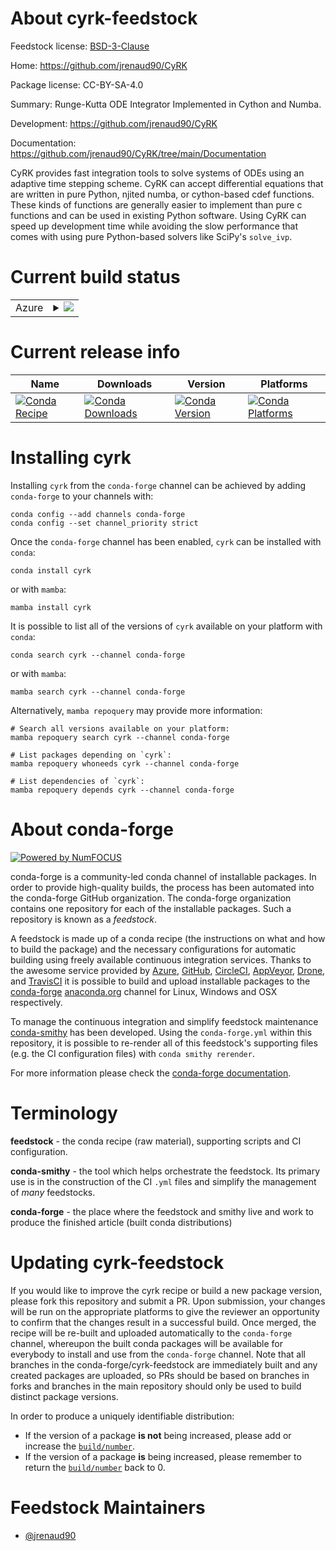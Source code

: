 About cyrk-feedstock
====================

Feedstock license: [BSD-3-Clause](https://github.com/conda-forge/cyrk-feedstock/blob/main/LICENSE.txt)

Home: https://github.com/jrenaud90/CyRK

Package license: CC-BY-SA-4.0

Summary: Runge-Kutta ODE Integrator Implemented in Cython and Numba.

Development: https://github.com/jrenaud90/CyRK

Documentation: https://github.com/jrenaud90/CyRK/tree/main/Documentation

CyRK provides fast integration tools to solve systems of ODEs using an adaptive time stepping scheme.
CyRK can accept differential equations that are written in pure Python, njited numba, or cython-based cdef
functions. These kinds of functions are generally easier to implement than pure c functions and can be used in
existing Python software. Using CyRK can speed up development time while avoiding the slow performance that comes
with using pure Python-based solvers like SciPy's `solve_ivp`.


Current build status
====================


<table>
    
  <tr>
    <td>Azure</td>
    <td>
      <details>
        <summary>
          <a href="https://dev.azure.com/conda-forge/feedstock-builds/_build/latest?definitionId=23957&branchName=main">
            <img src="https://dev.azure.com/conda-forge/feedstock-builds/_apis/build/status/cyrk-feedstock?branchName=main">
          </a>
        </summary>
        <table>
          <thead><tr><th>Variant</th><th>Status</th></tr></thead>
          <tbody><tr>
              <td>linux_64_python3.10.____cpython</td>
              <td>
                <a href="https://dev.azure.com/conda-forge/feedstock-builds/_build/latest?definitionId=23957&branchName=main">
                  <img src="https://dev.azure.com/conda-forge/feedstock-builds/_apis/build/status/cyrk-feedstock?branchName=main&jobName=linux&configuration=linux%20linux_64_python3.10.____cpython" alt="variant">
                </a>
              </td>
            </tr><tr>
              <td>linux_64_python3.11.____cpython</td>
              <td>
                <a href="https://dev.azure.com/conda-forge/feedstock-builds/_build/latest?definitionId=23957&branchName=main">
                  <img src="https://dev.azure.com/conda-forge/feedstock-builds/_apis/build/status/cyrk-feedstock?branchName=main&jobName=linux&configuration=linux%20linux_64_python3.11.____cpython" alt="variant">
                </a>
              </td>
            </tr><tr>
              <td>linux_64_python3.12.____cpython</td>
              <td>
                <a href="https://dev.azure.com/conda-forge/feedstock-builds/_build/latest?definitionId=23957&branchName=main">
                  <img src="https://dev.azure.com/conda-forge/feedstock-builds/_apis/build/status/cyrk-feedstock?branchName=main&jobName=linux&configuration=linux%20linux_64_python3.12.____cpython" alt="variant">
                </a>
              </td>
            </tr><tr>
              <td>linux_64_python3.13.____cp313</td>
              <td>
                <a href="https://dev.azure.com/conda-forge/feedstock-builds/_build/latest?definitionId=23957&branchName=main">
                  <img src="https://dev.azure.com/conda-forge/feedstock-builds/_apis/build/status/cyrk-feedstock?branchName=main&jobName=linux&configuration=linux%20linux_64_python3.13.____cp313" alt="variant">
                </a>
              </td>
            </tr><tr>
              <td>linux_64_python3.9.____cpython</td>
              <td>
                <a href="https://dev.azure.com/conda-forge/feedstock-builds/_build/latest?definitionId=23957&branchName=main">
                  <img src="https://dev.azure.com/conda-forge/feedstock-builds/_apis/build/status/cyrk-feedstock?branchName=main&jobName=linux&configuration=linux%20linux_64_python3.9.____cpython" alt="variant">
                </a>
              </td>
            </tr><tr>
              <td>osx_64_python3.10.____cpython</td>
              <td>
                <a href="https://dev.azure.com/conda-forge/feedstock-builds/_build/latest?definitionId=23957&branchName=main">
                  <img src="https://dev.azure.com/conda-forge/feedstock-builds/_apis/build/status/cyrk-feedstock?branchName=main&jobName=osx&configuration=osx%20osx_64_python3.10.____cpython" alt="variant">
                </a>
              </td>
            </tr><tr>
              <td>osx_64_python3.11.____cpython</td>
              <td>
                <a href="https://dev.azure.com/conda-forge/feedstock-builds/_build/latest?definitionId=23957&branchName=main">
                  <img src="https://dev.azure.com/conda-forge/feedstock-builds/_apis/build/status/cyrk-feedstock?branchName=main&jobName=osx&configuration=osx%20osx_64_python3.11.____cpython" alt="variant">
                </a>
              </td>
            </tr><tr>
              <td>osx_64_python3.12.____cpython</td>
              <td>
                <a href="https://dev.azure.com/conda-forge/feedstock-builds/_build/latest?definitionId=23957&branchName=main">
                  <img src="https://dev.azure.com/conda-forge/feedstock-builds/_apis/build/status/cyrk-feedstock?branchName=main&jobName=osx&configuration=osx%20osx_64_python3.12.____cpython" alt="variant">
                </a>
              </td>
            </tr><tr>
              <td>osx_64_python3.13.____cp313</td>
              <td>
                <a href="https://dev.azure.com/conda-forge/feedstock-builds/_build/latest?definitionId=23957&branchName=main">
                  <img src="https://dev.azure.com/conda-forge/feedstock-builds/_apis/build/status/cyrk-feedstock?branchName=main&jobName=osx&configuration=osx%20osx_64_python3.13.____cp313" alt="variant">
                </a>
              </td>
            </tr><tr>
              <td>osx_64_python3.9.____cpython</td>
              <td>
                <a href="https://dev.azure.com/conda-forge/feedstock-builds/_build/latest?definitionId=23957&branchName=main">
                  <img src="https://dev.azure.com/conda-forge/feedstock-builds/_apis/build/status/cyrk-feedstock?branchName=main&jobName=osx&configuration=osx%20osx_64_python3.9.____cpython" alt="variant">
                </a>
              </td>
            </tr><tr>
              <td>win_64_python3.10.____cpython</td>
              <td>
                <a href="https://dev.azure.com/conda-forge/feedstock-builds/_build/latest?definitionId=23957&branchName=main">
                  <img src="https://dev.azure.com/conda-forge/feedstock-builds/_apis/build/status/cyrk-feedstock?branchName=main&jobName=win&configuration=win%20win_64_python3.10.____cpython" alt="variant">
                </a>
              </td>
            </tr><tr>
              <td>win_64_python3.11.____cpython</td>
              <td>
                <a href="https://dev.azure.com/conda-forge/feedstock-builds/_build/latest?definitionId=23957&branchName=main">
                  <img src="https://dev.azure.com/conda-forge/feedstock-builds/_apis/build/status/cyrk-feedstock?branchName=main&jobName=win&configuration=win%20win_64_python3.11.____cpython" alt="variant">
                </a>
              </td>
            </tr><tr>
              <td>win_64_python3.12.____cpython</td>
              <td>
                <a href="https://dev.azure.com/conda-forge/feedstock-builds/_build/latest?definitionId=23957&branchName=main">
                  <img src="https://dev.azure.com/conda-forge/feedstock-builds/_apis/build/status/cyrk-feedstock?branchName=main&jobName=win&configuration=win%20win_64_python3.12.____cpython" alt="variant">
                </a>
              </td>
            </tr><tr>
              <td>win_64_python3.13.____cp313</td>
              <td>
                <a href="https://dev.azure.com/conda-forge/feedstock-builds/_build/latest?definitionId=23957&branchName=main">
                  <img src="https://dev.azure.com/conda-forge/feedstock-builds/_apis/build/status/cyrk-feedstock?branchName=main&jobName=win&configuration=win%20win_64_python3.13.____cp313" alt="variant">
                </a>
              </td>
            </tr><tr>
              <td>win_64_python3.9.____cpython</td>
              <td>
                <a href="https://dev.azure.com/conda-forge/feedstock-builds/_build/latest?definitionId=23957&branchName=main">
                  <img src="https://dev.azure.com/conda-forge/feedstock-builds/_apis/build/status/cyrk-feedstock?branchName=main&jobName=win&configuration=win%20win_64_python3.9.____cpython" alt="variant">
                </a>
              </td>
            </tr>
          </tbody>
        </table>
      </details>
    </td>
  </tr>
</table>

Current release info
====================

| Name | Downloads | Version | Platforms |
| --- | --- | --- | --- |
| [![Conda Recipe](https://img.shields.io/badge/recipe-cyrk-green.svg)](https://anaconda.org/conda-forge/cyrk) | [![Conda Downloads](https://img.shields.io/conda/dn/conda-forge/cyrk.svg)](https://anaconda.org/conda-forge/cyrk) | [![Conda Version](https://img.shields.io/conda/vn/conda-forge/cyrk.svg)](https://anaconda.org/conda-forge/cyrk) | [![Conda Platforms](https://img.shields.io/conda/pn/conda-forge/cyrk.svg)](https://anaconda.org/conda-forge/cyrk) |

Installing cyrk
===============

Installing `cyrk` from the `conda-forge` channel can be achieved by adding `conda-forge` to your channels with:

```
conda config --add channels conda-forge
conda config --set channel_priority strict
```

Once the `conda-forge` channel has been enabled, `cyrk` can be installed with `conda`:

```
conda install cyrk
```

or with `mamba`:

```
mamba install cyrk
```

It is possible to list all of the versions of `cyrk` available on your platform with `conda`:

```
conda search cyrk --channel conda-forge
```

or with `mamba`:

```
mamba search cyrk --channel conda-forge
```

Alternatively, `mamba repoquery` may provide more information:

```
# Search all versions available on your platform:
mamba repoquery search cyrk --channel conda-forge

# List packages depending on `cyrk`:
mamba repoquery whoneeds cyrk --channel conda-forge

# List dependencies of `cyrk`:
mamba repoquery depends cyrk --channel conda-forge
```


About conda-forge
=================

[![Powered by
NumFOCUS](https://img.shields.io/badge/powered%20by-NumFOCUS-orange.svg?style=flat&colorA=E1523D&colorB=007D8A)](https://numfocus.org)

conda-forge is a community-led conda channel of installable packages.
In order to provide high-quality builds, the process has been automated into the
conda-forge GitHub organization. The conda-forge organization contains one repository
for each of the installable packages. Such a repository is known as a *feedstock*.

A feedstock is made up of a conda recipe (the instructions on what and how to build
the package) and the necessary configurations for automatic building using freely
available continuous integration services. Thanks to the awesome service provided by
[Azure](https://azure.microsoft.com/en-us/services/devops/), [GitHub](https://github.com/),
[CircleCI](https://circleci.com/), [AppVeyor](https://www.appveyor.com/),
[Drone](https://cloud.drone.io/welcome), and [TravisCI](https://travis-ci.com/)
it is possible to build and upload installable packages to the
[conda-forge](https://anaconda.org/conda-forge) [anaconda.org](https://anaconda.org/)
channel for Linux, Windows and OSX respectively.

To manage the continuous integration and simplify feedstock maintenance
[conda-smithy](https://github.com/conda-forge/conda-smithy) has been developed.
Using the ``conda-forge.yml`` within this repository, it is possible to re-render all of
this feedstock's supporting files (e.g. the CI configuration files) with ``conda smithy rerender``.

For more information please check the [conda-forge documentation](https://conda-forge.org/docs/).

Terminology
===========

**feedstock** - the conda recipe (raw material), supporting scripts and CI configuration.

**conda-smithy** - the tool which helps orchestrate the feedstock.
                   Its primary use is in the construction of the CI ``.yml`` files
                   and simplify the management of *many* feedstocks.

**conda-forge** - the place where the feedstock and smithy live and work to
                  produce the finished article (built conda distributions)


Updating cyrk-feedstock
=======================

If you would like to improve the cyrk recipe or build a new
package version, please fork this repository and submit a PR. Upon submission,
your changes will be run on the appropriate platforms to give the reviewer an
opportunity to confirm that the changes result in a successful build. Once
merged, the recipe will be re-built and uploaded automatically to the
`conda-forge` channel, whereupon the built conda packages will be available for
everybody to install and use from the `conda-forge` channel.
Note that all branches in the conda-forge/cyrk-feedstock are
immediately built and any created packages are uploaded, so PRs should be based
on branches in forks and branches in the main repository should only be used to
build distinct package versions.

In order to produce a uniquely identifiable distribution:
 * If the version of a package **is not** being increased, please add or increase
   the [``build/number``](https://docs.conda.io/projects/conda-build/en/latest/resources/define-metadata.html#build-number-and-string).
 * If the version of a package **is** being increased, please remember to return
   the [``build/number``](https://docs.conda.io/projects/conda-build/en/latest/resources/define-metadata.html#build-number-and-string)
   back to 0.

Feedstock Maintainers
=====================

* [@jrenaud90](https://github.com/jrenaud90/)

